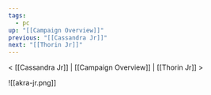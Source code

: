 ```yaml
---
tags:
  - pc
up: "[[Campaign Overview]]"
previous: "[[Cassandra Jr]]"
next: "[[Thorin Jr]]"
---
```

< [[Cassandra Jr]] | [[Campaign Overview]] | [[Thorin Jr]] >

![[akra-jr.png]] 

